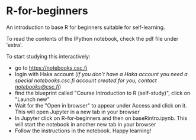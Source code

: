 # R-for-beginners
An introduction to base R for beginners suitable for self-learning.

To read the contents of the IPython notebook, check the pdf file under 'extra'.

To start studying this interactively:
 - go to https://notebooks.csc.fi
 - login with Haka account (*if you don't have a Haka account you need a special notebooks.csc.fi account created for you, contact notebooks@csc.fi*)
 - find the blueprint called "Course Introduction to R (self-study)", click on "Launch new"
 - Wait for the "Open in browser" to appear under Access and click on it. This will open Jupyter in a new tab in your browser
 - In Jupyter click on R-for-beginners and then on baseRintro.ipynb. This will start the notebook in another new tab in your browser
 - Follow the instructions in the notebook. Happy learning!
